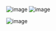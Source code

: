 ![image](https://github.com/user-attachments/assets/422b6734-4431-4d8e-a852-a5e7345c8beb)
![image](https://github.com/user-attachments/assets/f82563cf-3b56-4ab5-abd2-575801a78757)

![image](https://github.com/user-attachments/assets/da2f1143-8f73-4635-bc3c-28a2adfff0c8)

